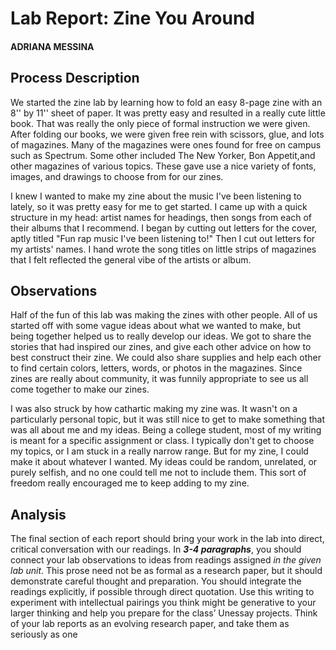 # Lab Report: Zine You Around

#### ADRIANA MESSINA

## Process Description

We started the zine lab by learning how to fold an easy 8-page zine with an 8'' by 11'' sheet of paper. It was pretty easy and resulted in a really cute little book. That was really the only piece of formal instruction we were given. After folding our books, we were given free rein with scissors, glue, and lots of magazines. Many of the magazines were ones found for free on campus such as Spectrum. Some other included The New Yorker, Bon Appetit,and other magazines of various topics. These gave use a nice variety of fonts, images, and drawings to choose from for our zines.

I knew I wanted to make my zine about the music I've been listening to lately, so it was pretty easy for me to get started. I came up with a quick structure in my head: artist names for headings, then songs from each of their albums that I recommend. I began by cutting out letters for the cover, aptly titled "Fun rap music I've been listening to!" Then I cut out letters for my artists' names. I hand wrote the song titles on little strips of magazines that I felt reflected the general vibe of the artists or album.

## Observations

Half of the fun of this lab was making the zines with other people. All of us started off with some vague ideas about what we wanted to make, but being together helped us to really develop our ideas. We got to share the stories that had inspired our zines, and give each other advice on how to best construct their zine. We could also share supplies and help each other to find certain colors, letters, words, or photos in the magazines. Since zines are really about community, it was funnily appropriate to see us all come together to make our zines.

I was also struck by how cathartic making my zine was. It wasn't on a particularly personal topic, but it was still nice to get to make something that was all about me and my ideas. Being a college student, most of my writing is meant for a specific assignment or class. I typically don't get to choose my topics, or I am stuck in a really narrow range. But for my zine, I could make it about whatever I wanted. My ideas could be random, unrelated, or purely selfish, and no one could tell me not to include them. This sort of freedom really encouraged me to keep adding to my zine.

## Analysis

The final section of each report should bring your work in the lab into direct, critical conversation with our readings. In **_3-4 paragraphs_**, you should connect your lab observations to ideas from readings assigned _in the given lab unit_. This prose need not be as formal as a research paper, but it should demonstrate careful thought and preparation. You should integrate the readings explicitly, if possible through direct quotation. Use this writing to experiment with intellectual pairings you think might be generative to your larger thinking and help you prepare for the class’ Unessay projects. Think of your lab reports as an evolving research paper, and take them as seriously as one